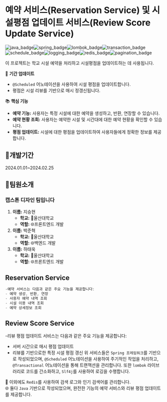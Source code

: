 # 예약 서비스(Reservation Service) 및 시설평점 업데이트 서비스(Review Score Update Service)  

![java_badge](https://img.shields.io/bage/language-java-yellow)![spring_badge](https://img.shields.io/badge/framework-spring-green)![lombok_badge](https://img.shields.io/badge/library-lombok-blue)![transaction_badge](https://img.shields.io/badge/transactional-true-brightgreen)![schedule_badge](https://img.shields.io/badge/scheduled-true-brightgreen)![logging_badge](https://img.shields.io/badge/logging-slf4j-orange)![redis_badge](https://img.shields.io/badge/database-redis-red)![pagination_badge](https://img.shields.io/badge/pagination-true-ff69b4)  

이 프로젝트는 학교 시설 예약을 처리하고 시설평점을 업데이트하는 데 사용됩니다.  

📅 **기간 업데이트**  
- `@Scheduled` 어노테이션을 사용하여 시설 평점을 업데이트합니다.  
- 평점은 시설 리뷰를 기반으로 매시 정갱신됩니다.

📚 **핵심 기능**  
- **예약 기능:** 사용자는 특정 시설에 대한 예약을 생성하고, 반환, 연장할 수 있습니다.
- **예약 현황 조회:** 사용자는 예약한 시설 및 시간대에 대한 예약 현황을 확인할 수 있습니다.
- **평점 업데이트:** 시설에 대한 평점을 업데이트하여 사용자들에게 정확한 정보를 제공합니다.

## 📅개발기간
2024.01.01~2024.02.25

## 👥팀원소개
### 캡스톤 디자인 팀입니다

1. **이름:** 지승현
   - **학교:** 🏫울산대학교
   - **역할:** 🌐프론트엔드 개발
2. **이름:** 박준혁
   - **학교:** 🏫울산대학교
   - **역할:** 🌐백엔드 개발
3. **이름:** 하태욱
   - **학교:** 🏫울산대학교
   - **역할:** 🌐프론트엔드 개발

## Reservation Service
```java
-예약 서비스는 다음과 같은 주요 기능을 제공합니다:
- 예약 생성, 반환, 연장
- 사용자 예약 내역 조회
- 시설 이용 내역 조회
- 예약 상세정보 조회
```
## Review Score Service
-리뷰 평점 업데이트 서비스는 다음과 같은 주요 기능을 제공합니다:
- 서버 시간으로 매시 평점 업데이트
- 리뷰를 기반으로한 특정 시설 평점 갱신
 위 서비스들은 `Spring 프레임워크`를 기반으로 작성되었으며, `@Scheduled` 어노테이션을 사용하여 주기적인 작업을 처리하고,  
`@Transactional` 어노테이션을 통해 트랜잭션을 관리합니다. 또한 `lombok` 라이브러리로 코드를 간소화하고, `Slf4j`를 사용하여 로깅을 수행합니다.  

🔗 이외에도 `Redis`를 사용하여 검색 로그와 인기 검색어를 관리합니다.  
🌐 둘다 `Java` 기반으로 작성되었으며, 완전한 기능의 예약 서비스와 리뷰 평점 업데이트를 제공합니다.
​
